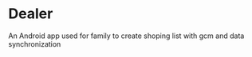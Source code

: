 Dealer
======
An Android app used for family to create shoping list with gcm and data synchronization

